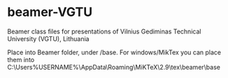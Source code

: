 # beamer-VGTU
Beamer class files for presentations of Vilnius Gediminas Technical University (VGTU), Lithuania

Place into Beamer folder, under /base.
For windows/MikTex you can place them into
C:\Users\%USERNAME%\AppData\Roaming\MiKTeX\2.9\tex\beamer\base
